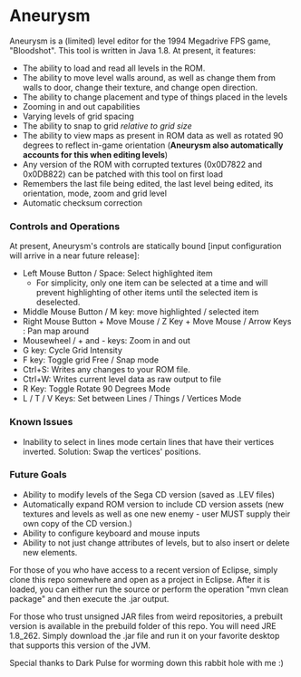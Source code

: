 
# Aneurysm

Aneurysm is a (limited) level editor for the 1994 Megadrive FPS game, "Bloodshot".  This tool is written in Java 1.8.  At present, it features:

  - The ability to load and read all levels in the ROM.
  - The ability to move level walls around, as well as change them from walls to door, change their texture, and change open direction.
  - The ability to change placement and type of things placed in the levels
  - Zooming in and out capabilities
  - Varying levels of grid spacing
  - The ability to snap to grid *relative to grid size*
  - The ability to view maps as present in ROM data as well as rotated 90 degrees to reflect in-game orientation (**Aneurysm also automatically accounts for this when editing levels**)
  - Any version of the ROM with corrupted textures (0x0D7822 and 0x0DB822) can be patched with this tool on first load
  - Remembers the last file being edited, the last level being edited, its orientation, mode, zoom and grid level
  - Automatic checksum correction

### Controls and Operations
At present, Aneurysm's controls are statically bound [input configuration will arrive in a near future release]:
  - Left Mouse Button / Space: Select highlighted item
     * For simplicity, only one item can be selected at a time and will prevent highlighting of other items until the selected item is deselected.
  - Middle Mouse Button / M key: move highlighted / selected item
  - Right Mouse Button + Move Mouse / Z Key + Move Mouse / Arrow Keys : Pan map around
  - Mousewheel / + and - keys: Zoom in and out
  - G key: Cycle Grid Intensity
  - F key: Toggle grid Free / Snap mode
  - Ctrl+S: Writes any changes to your ROM file.
  - Ctrl+W: Writes current level data as raw output to file
  - R Key: Toggle Rotate 90 Degrees Mode
  - L / T / V Keys: Set between Lines / Things / Vertices Mode

### Known Issues
 - Inability to select in lines mode certain lines that have their vertices inverted.  Solution: Swap the vertices' positions.

### Future Goals
 - Ability to modify levels of the Sega CD version (saved as .LEV files)
 - Automatically expand ROM version to include CD version assets (new textures and levels as well as one new enemy - user MUST supply their own copy of the CD version.)
 - Ability to configure keyboard and mouse inputs
 - Ability to not just change attributes of levels, but to also insert or delete new elements.
  
For those of you who have access to a recent version of Eclipse, simply clone this repo somewhere and open as a project in Eclipse. After it is loaded, you can either run the source or perform the operation "mvn clean package" and then execute the .jar output.

For those who trust unsigned JAR files from weird repositories, a prebuilt version is available in the prebuild folder of this repo. You will need JRE 1.8_262. Simply download the .jar file and run it on your favorite desktop that supports this version of the JVM.
 
Special thanks to Dark Pulse for worming down this rabbit hole with me :)
